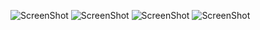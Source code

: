 ![ScreenShot](assetsScreenshots/AuthorPosts.jpeg)
![ScreenShot](assetsScreenshots/POST.jpeg)
![ScreenShot](assetsScreenshots/POSTSFEED.jpeg)
![ScreenShot](assetsScreenshots/POSTSWITHOUTPOLL.jpeg)
